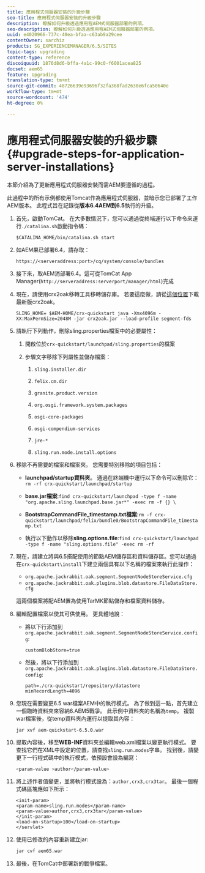 ```yaml
---
title: 應用程式伺服器安裝的升級步驟
seo-title: 應用程式伺服器安裝的升級步驟
description: 瞭解如何升級透過應用程AEM式伺服器部署的例項。
seo-description: 瞭解如何升級透過應用程AEM式伺服器部署的例項。
uuid: e4020966-737c-40ea-bfaa-c63ab9a29cee
contentOwner: sarchiz
products: SG_EXPERIENCEMANAGER/6.5/SITES
topic-tags: upgrading
content-type: reference
discoiquuid: 1876d8d6-bffa-4a1c-99c0-f6001acea825
docset: aem65
feature: Upgrading
translation-type: tm+mt
source-git-commit: 48726639e93696f32fa368fad2630e6fca50640e
workflow-type: tm+mt
source-wordcount: '474'
ht-degree: 0%

---
```



# 應用程式伺服器安裝的升級步驟{#upgrade-steps-for-application-server-installations}

本節介紹為了更新應用程式伺服器安裝而需AEM要遵循的過程。

此過程中的所有示例都使用Tomcat作為應用程式伺服器，並暗示您已部署了工作AEM版本。 此程式旨在記錄從&#x200B;**版本6.4AEM到6.5**&#x200B;執行的升級。

1. 首先，啟動TomCat。 在大多數情況下，您可以通過從終端運行以下命令來運行`./catalina.sh`啟動指令碼：

   ```shell
   $CATALINA_HOME/bin/catalina.sh start
   ```

1. 如AEM果已部署6.4，請存取：

   ```shell
   https://<serveraddress:port>/cq/system/console/bundles
   ```

1. 接下來，取AEM消部署6.4。這可從TomCat App Manager(`http://serveraddress:serverport/manager/html`)完成

1. 現在，請使用crx2oak移轉工具移轉儲存庫。 若要這麼做，請從[這個位置](https://repo.adobe.com/nexus/content/groups/public/com/adobe/granite/crx2oak)下載最新版crx2oak。

   ```shell
   SLING_HOME= $AEM-HOME/crx-quickstart java -Xmx4096m -XX:MaxPermSize=2048M -jar crx2oak.jar --load-profile segment-fds
   ```

1. 請執行下列動作，刪除sling.properties檔案中的必要屬性：

   1. 開啟位於`crx-quickstart/launchpad/sling.properties`的檔案
   1. 步驟文字移除下列屬性並儲存檔案：

      1. `sling.installer.dir`

      1. `felix.cm.dir`

      1. `granite.product.version`

      1. `org.osgi.framework.system.packages`

      1. `osgi-core-packages`

      1. `osgi-compendium-services`

      1. `jre-*`

      1. `sling.run.mode.install.options`

1. 移除不再需要的檔案和檔案夾。 您需要特別移除的項目包括：

   * **launchpad/startup資料夾**。 通過在終端機中運行以下命令可以刪除它：`rm -rf crx-quickstart/launchpad/startup`

   * **base.jar檔案**:`find crx-quickstart/launchpad -type f -name "org.apache.sling.launchpad.base.jar*" -exec rm -f {} \`

   * **BootstrapCommandFile_timestamp.txt檔案**:`rm -f crx-quickstart/launchpad/felix/bundle0/BootstrapCommandFile_timestamp.txt`

   * 執行以下動作以移除&#x200B;**sling.options.file**:`find crx-quickstart/launchpad -type f -name "sling.options.file" -exec rm -rf`

1. 現在，請建立將與6.5搭配使用的節點AEM儲存區和資料儲存區。您可以通過在`crx-quickstart\install`下建立兩個具有以下名稱的檔案來執行此操作：

   * `org.apache.jackrabbit.oak.segment.SegmentNodeStoreService.cfg`
   * `org.apache.jackrabbit.oak.plugins.blob.datastore.FileDataStore.cfg`

   這兩個檔案將配AEM置為使用TarMK節點儲存和檔案資料儲存。

1. 編輯配置檔案以使其可供使用。 更具體地說：

   * 將以下行添加到`org.apache.jackrabbit.oak.segment.SegmentNodeStoreService.config`:

      ```customBlobStore=true```

   * 然後，將以下行添加到`org.apache.jackrabbit.oak.plugins.blob.datastore.FileDataStore.config`:

      ```
      path=./crx-quickstart/repository/datastore
      minRecordLength=4096
      ```

1. 您現在需要變更6.5 war檔案AEM中的執行模式。 為了做到這一點，首先建立一個臨時資料夾來容納6.AEM5戰爭。 此示例中資料夾的名稱為`temp`。 複製war檔案後，從temp資料夾內運行以提取其內容：

   ```
   jar xvf aem-quickstart-6.5.0.war
   ```

1. 提取內容後，移至&#x200B;**WEB-INF**&#x200B;資料夾並編輯web.xml檔案以變更執行模式。 要查找它們在XML中設定的位置，請查找`sling.run.modes`字串。 找到後，請變更下一行程式碼中的執行模式，依預設會設為編寫：

   ```bash
   <param-value >author</param-value>
   ```

1. 將上述作者值變更，並將執行模式設為：`author,crx3,crx3tar`。 最後一個程式碼區塊應如下所示：

   ```
   <init-param>
   <param-name>sling.run.modes</param-name>
   <param-value>author,crx3,crx3tar</param-value>
   </init-param>
   <load-on-startup>100</load-on-startup>
   </servlet>
   ```

1. 使用已修改的內容重新建立jar:

   ```bash
   jar cvf aem65.war
   ```

1. 最後，在TomCat中部署新的戰爭檔案。
